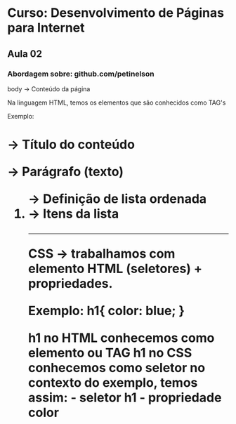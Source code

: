 # Curso: Desenvolvimento de Páginas para Internet

## Aula 02

### Abordagem sobre: github.com/petinelson

body -> Conteúdo da página

Na linguagem HTML, temos os elementos que são conhecidos como TAG's

Exemplo:
<h1> -> Título do conteúdo
<p>  -> Parágrafo (texto)
<ol> -> Definição de lista ordenada
<li> -> Itens da lista

----------------------------------------------------

CSS -> trabalhamos com elemento HTML (seletores) + propriedades.

Exemplo: 
h1{
	color: blue;
}

**h1** no HTML conhecemos como elemento ou TAG
**h1** no CSS conhecemos como seletor
no contexto do exemplo, temos assim:
	- seletor h1
	- propriedade color

